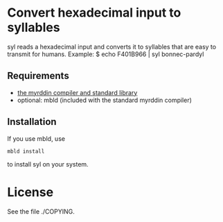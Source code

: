 Convert hexadecimal input to syllables
======================================

syl reads a hexadecimal input and converts it to
syllables that are easy to transmit for humans.
Example:
     $ echo F401B966 | syl
     bonnec-pardyl

Requirements
------------

* [the myrddin compiler and standard library](https://www.github.com/oridb/mc)
* optional: mbld (included with the standard myrddin compiler)

Installation
------------

If you use mbld, use

	mbld install

to install syl on your system.

License
=======

See the file ./COPYING.
